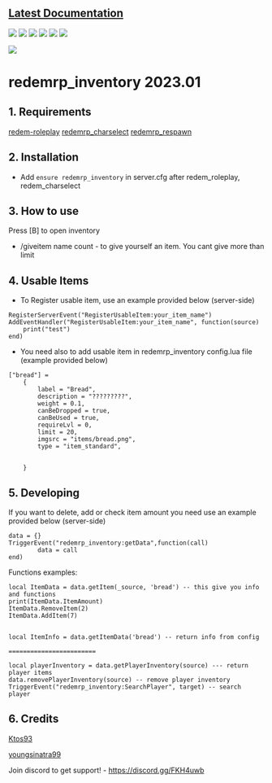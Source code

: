## [Latest Documentation](https://sinatra.gitbook.io/redemrp/ "Latest Documentation")
![](https://img.shields.io/github/stars/RedEM-RP/redemrp_inventory) ![](https://img.shields.io/github/forks/RedEM-RP/redemrp_inventory) ![](https://img.shields.io/github/tag/RedEM-RP/redemrp_inventory) ![](https://img.shields.io/github/release/RedEM-RP/redemrp_inventory) ![](https://img.shields.io/github/issues/RedEM-RP/redemrp_inventory) ![](https://img.shields.io/discord/648268213859254309)

[![](https://i.ibb.co/FnNr3Z3/redemrpn.png)](https://discord.gg/nbmTmZR "")

# redemrp_inventory 2023.01

## 1. Requirements

[redem-roleplay](https://github.com/RedEM-RP/redem_roleplay/)
[redemrp_charselect](https://github.com/RedEM-RP/redemrp_charselect/)
[redemrp_respawn](https://github.com/RedEM-RP/redemrp_respawn/)

## 2. Installation
- Add ```ensure redemrp_inventory``` in server.cfg after redem_roleplay, redem_charselect

## 3. How to use
Press [B] to open inventory

- /giveitem name count - to give yourself an item. You cant give more than limit

## 4. Usable Items
- To Register usable item, use an example provided below (server-side)
```
RegisterServerEvent("RegisterUsableItem:your_item_name")
AddEventHandler("RegisterUsableItem:your_item_name", function(source)
    print("test")
end)
```
- You need also to add usable item in redemrp_inventory config.lua file (example provided below)

```
["bread"] =
    {
        label = "Bread",
        description = "?????????",
        weight = 0.1,
        canBeDropped = true,
        canBeUsed = true,
        requireLvl = 0,
        limit = 20,
        imgsrc = "items/bread.png",
        type = "item_standard",


    }
```

## 5. Developing
If you want to delete, add or check item amount you need use an example provided below (server-side)

```
data = {}
TriggerEvent("redemrp_inventory:getData",function(call)
		data = call
end)
```
Functions examples:

```
local ItemData = data.getItem(_source, 'bread') -- this give you info and functions
print(ItemData.ItemAmount)
ItemData.RemoveItem(2)
ItemData.AddItem(7)


local ItemInfo = data.getItemData('bread') -- return info from config

========================

local playerInventory = data.getPlayerInventory(source) --- return player items
data.removePlayerInventory(source) -- remove player inventory
TriggerEvent("redemrp_inventory:SearchPlayer", target) -- search player
```

## 6. Credits
[Ktos93](http://github.com/Ktos93)

[youngsinatra99](http://github.com/youngsinatra99)


Join discord to get support! - https://discord.gg/FKH4uwb
